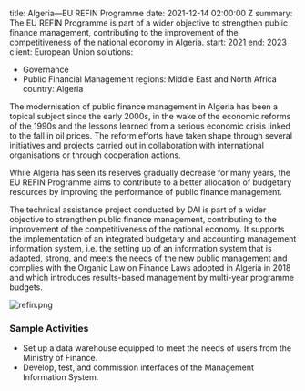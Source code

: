 
title: Algeria—EU REFIN Programme
date: 2021-12-14 02:00:00 Z
summary: The EU REFIN Programme is part of a wider objective to strengthen public
  finance management, contributing to the improvement of the competitiveness of the
  national economy in Algeria.
start: 2021
end: 2023
client: European Union
solutions:
- Governance
- Public Financial Management
regions: Middle East and North Africa
country: Algeria


The modernisation of public finance management in Algeria has been a topical subject since the early 2000s, in the wake of the economic reforms of the 1990s and the lessons learned from a serious economic crisis linked to the fall in oil prices. The reform efforts have taken shape through several initiatives and projects carried out in collaboration with international organisations or through cooperation actions.

While Algeria has seen its reserves gradually decrease for many years, the EU REFIN Programme aims to contribute to a better allocation of budgetary resources by improving the performance of public finance management.

The technical assistance project conducted by DAI is part of a wider objective to strengthen public finance management, contributing to the improvement of the competitiveness of the national economy. It supports the implementation of an integrated budgetary and accounting management information system, i.e. the setting up of an information system that is adapted, strong, and meets the needs of the new public management and complies with the Organic Law on Finance Laws adopted in Algeria in 2018 and which introduces results-based management by multi-year programme budgets.

![refin.png](/uploads/refin.png)

### Sample Activities

* Set up a data warehouse equipped to meet the needs of users from the Ministry of Finance.
* Develop, test, and commission interfaces of the Management Information System.
